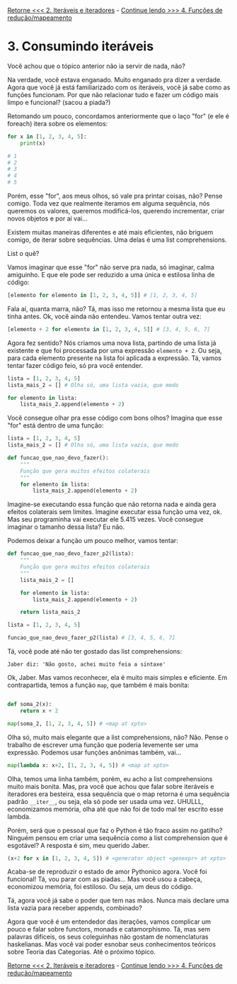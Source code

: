 [Retorne <<< 2. Iteráveis e iteradores](./02_iteraveis_iteradores.md) - [Continue lendo >>> 4. Funções de redução/mapeamento](./04_funcoes_reducao_mapeamento.md)

# 3. Consumindo iteráveis

Você achou que o tópico anterior não ia servir de nada, não?

Na verdade, você estava enganado. Muito enganado pra dizer a verdade. Agora que você já está familiarizado com os iteráveis, você já sabe como as funções funcionam. Por que não relacionar tudo e fazer um código mais limpo e funcional? (sacou a piada?)

Retomando um pouco, concordamos anteriormente que o laço "for" (e ele é foreach) itera sobre os elementos:

```Python
for x in [1, 2, 3, 4, 5]:
    print(x)

# 1
# 2
# 3
# 4
# 5
```

Porém, esse "for", aos meus olhos, só vale pra printar coisas, não? Pense comigo. Toda vez que realmente iteramos em alguma sequência, nós queremos os valores, queremos modificá-los, querendo incrementar, criar novos objetos e por aí vai...

Existem muitas maneiras diferentes e até mais eficientes, não briguem comigo, de iterar sobre sequências. Uma delas é uma list comprehensions.

List o quê?

Vamos imaginar que esse "for" não serve pra nada, só imaginar, calma amiguinho. E que ele pode ser reduzido a uma única e estilosa linha de código:

```Python
[elemento for elemento in [1, 2, 3, 4, 5]] # [1, 2, 3, 4, 5]
```

Fala aí, quanta marra, não? Tá, mas isso me retornou a mesma lista que eu tinha antes. Ok, você ainda não entendeu. Vamos tentar outra vez:

```Python
[elemento + 2 for elemento in [1, 2, 3, 4, 5]] # [3, 4, 5, 6, 7]
```

Agora fez sentido? Nós criamos uma nova lista, partindo de uma lista já existente e que foi processada por uma expressão `elemento + 2`. Ou seja, para cada elemento presente na lista foi aplicada a expressão. Tá, vamos tentar fazer código feio, só pra você entender.


```Python
lista = [1, 2, 3, 4, 5]
lista_mais_2 = [] # Olha só, uma lista vazia, que medo

for elemento in lista:
    lista_mais_2.append(elemento + 2)
```

Você consegue olhar pra esse código com bons olhos? Imagina que esse "for" está dentro de uma função:

```Python
lista = [1, 2, 3, 4, 5]
lista_mais_2 = [] # Olha só, uma lista vazia, que medo

def funcao_que_nao_devo_fazer():
    """
    Função que gera muitos efeitos colaterais
    """
    for elemento in lista:
        lista_mais_2.append(elemento + 2)
```

Imagine-se executando essa função que não retorna nada e ainda gera efeitos colaterais sem limites. Imagine executar essa função uma vez, ok. Mas seu programinha vai executar ele 5.415 vezes. Você consegue imaginar o tamanho dessa lista? Eu não.

Podemos deixar a função um pouco melhor, vamos tentar:

```Python
def funcao_que_nao_devo_fazer_p2(lista):
    """
    Função que gera muitos efeitos colaterais
    """
    lista_mais_2 = []

    for elemento in lista:
        lista_mais_2.append(elemento + 2)

    return lista_mais_2

lista = [1, 2, 3, 4, 5]

funcao_que_nao_devo_fazer_p2(lista) # [3, 4, 5, 6, 7]
```

Tá, você pode até não ter gostado das list comprehensions:

`Jaber diz: 'Não gosto, achei muito feia a sintaxe'`

Ok, Jaber. Mas vamos reconhecer, ela é muito mais simples e eficiente. Em contrapartida, temos a função `map`, que também é mais bonita:

```Python

def soma_2(x):
    return x + 2

map(soma_2, [1, 2, 3, 4, 5]) # <map at xpto>
```

Olha só, muito mais elegante que a list comprehensions, não? Não. Pense o trabalho de escrever uma função que poderia levemente ser uma expressão. Podemos usar funções anônimas também, vai...

```Python
map(lambda x: x+2, [1, 2, 3, 4, 5]) # <map at xpto>
```

Olha, temos uma linha também, porém, eu acho a list comprehensions muito mais bonita. Mas, pra você que achou que falar sobre iteráveis e iteradores era besteira, essa sequência que o map retorna é uma sequência padrão `__iter__`, ou seja, ela só pode ser usada uma vez. UHULLL, economizamos memória, olha até que não foi de todo mal ter escrito esse lambda.

Porém, será que o pessoal que faz o Python é tão fraco assim no gatilho? Ninguém pensou em criar uma sequência como a list comprehension que é esgotável? A resposta é sim, meu querido Jaber.

```Python
(x+2 for x in [1, 2, 3, 4, 5]) # <generator object <genexpr> at xpto>
```

Acaba-se de reproduzir o estado de amor Pythonico agora. Você foi funcional! Tá, vou parar com as piadas... Mas você usou a cabeça, economizou memória, foi estiloso. Ou seja, um deus do código.

Tá, agora você já sabe o poder que tem nas mãos. Nunca mais declare uma lista vazia para receber appends, combinado?

Agora que você é um entendedor das iterações, vamos complicar um pouco e falar sobre functors, monads e catamorphismo. Tá, mas sem palavras difíceis, os seus coleguinhas não gostam de nomenclaturas haskelianas. Mas você vai poder esnobar seus conhecimentos teóricos sobre Teoria das Categorias. Até o próximo tópico.

[Retorne <<< 2. Iteráveis e iteradores](./02_iteraveis_iteradores.md) - [Continue lendo >>> 4. Funções de redução/mapeamento](./04_funcoes_reducao_mapeamento.md)
